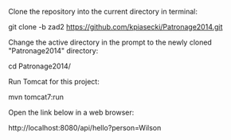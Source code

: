 Clone the repository into the current directory in terminal:

git clone -b zad2 https://github.com/kpiasecki/Patronage2014.git

Change the active directory in the prompt to the newly cloned "Patronage2014" directory:

cd Patronage2014/

Run Tomcat for this project:

mvn tomcat7:run

Open the link below in a web browser:

http://localhost:8080/api/hello?person=Wilson
